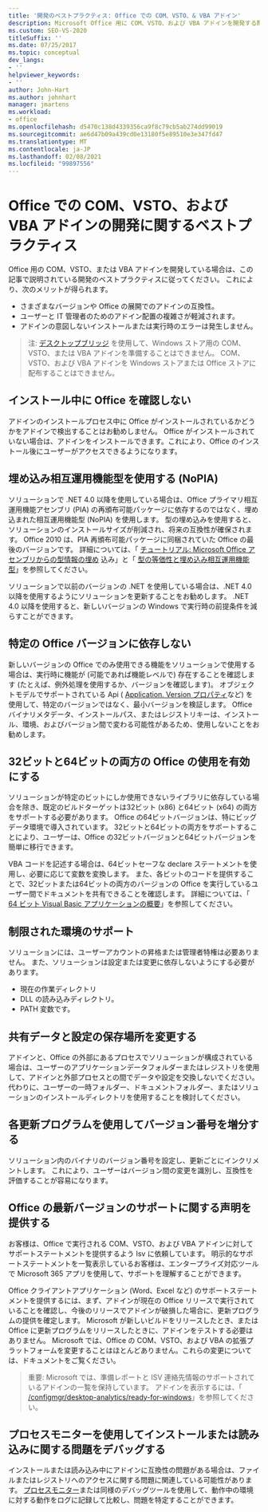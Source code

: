 ```yaml
---
title: '開発のベストプラクティス: Office での COM、VSTO、& VBA アドイン'
description: Microsoft Office 用に COM、VSTO、および VBA アドインを開発する際の推奨されるベストプラクティスについて説明します。
ms.custom: SEO-VS-2020
titleSuffix: ''
ms.date: 07/25/2017
ms.topic: conceptual
dev_langs:
- ''
helpviewer_keywords:
- ''
author: John-Hart
ms.author: johnhart
manager: jmartens
ms.workload:
- office
ms.openlocfilehash: d5470c138d4339356ca9f8c79cb5ab274dd99019
ms.sourcegitcommit: ae6d47b09a439cd0e13180f5e89510e3e347fd47
ms.translationtype: MT
ms.contentlocale: ja-JP
ms.lasthandoff: 02/08/2021
ms.locfileid: "99897556"
---
```

# <a name="development-best-practices-for-com-vsto-and-vba-add-ins-in-office"></a>Office での COM、VSTO、および VBA アドインの開発に関するベストプラクティス
  Office 用の COM、VSTO、または VBA アドインを開発している場合は、この記事で説明されている開発のベストプラクティスに従ってください。   これにより、次のメリットが得られます。

- さまざまなバージョンや Office の展開でのアドインの互換性。
- ユーザーと IT 管理者のためのアドイン配置の複雑さが軽減されます。
- アドインの意図しないインストールまたは実行時のエラーは発生しません。

>注: [デスクトップブリッジ](/windows/uwp/porting/desktop-to-uwp-root) を使用して、Windows ストア用の COM、VSTO、または VBA アドインを準備することはできません。 COM、VSTO、および VBA アドインを Windows ストアまたは Office ストアに配布することはできません。

## <a name="do-not-check-for-office-during-installation"></a>インストール中に Office を確認しない
 アドインのインストールプロセス中に Office がインストールされているかどうかをアドインで検出することはお勧めしません。 Office がインストールされていない場合は、アドインをインストールできます。これにより、Office のインストール後にユーザーがアクセスできるようになります。

## <a name="use-embedded-interop-types-nopia"></a>埋め込み相互運用機能型を使用する (NoPIA)
ソリューションで .NET 4.0 以降を使用している場合は、Office プライマリ相互運用機能アセンブリ (PIA) の再頒布可能パッケージに依存するのではなく、埋め込まれた相互運用機能型 (NoPIA) を使用します。 型の埋め込みを使用すると、ソリューションのインストールサイズが削減され、将来の互換性が確保されます。 Office 2010 は、PIA 再頒布可能パッケージに同梱されていた Office の最後のバージョンです。 詳細については、「 [チュートリアル: Microsoft Office アセンブリからの型情報の埋め](/previous-versions/ee317478(v=vs.140)) 込み」と「 [型の等価性と埋め込み相互運用機能型](/windows/uwp/porting/desktop-to-uwp-root)」を参照してください。

ソリューションで以前のバージョンの .NET を使用している場合は、.NET 4.0 以降を使用するようにソリューションを更新することをお勧めします。 .NET 4.0 以降を使用すると、新しいバージョンの Windows で実行時の前提条件を減らすことができます。

## <a name="avoid-depending-on-specific-office-versions"></a>特定の Office バージョンに依存しない
新しいバージョンの Office でのみ使用できる機能をソリューションで使用する場合は、実行時に機能が (可能であれば機能レベルで) 存在することを確認します (たとえば、例外処理を使用するか、バージョンを確認します)。 オブジェクトモデルでサポートされている Api ( [Application. Version プロパティ](<xref:Microsoft.Office.Interop.Excel._Application.Version%2A>)など) を使用して、特定のバージョンではなく、最小バージョンを検証します。 Office バイナリメタデータ、インストールパス、またはレジストリキーは、インストール、環境、およびバージョン間で変わる可能性があるため、使用しないことをお勧めします。

## <a name="enable-both-32-bit-and-64-bit-office-usage"></a>32ビットと64ビットの両方の Office の使用を有効にする
ソリューションが特定のビットにしか使用できないライブラリに依存している場合を除き、既定のビルドターゲットは32ビット (x86) と64ビット (x64) の両方をサポートする必要があります。 Office の64ビットバージョンは、特にビッグデータ環境で導入されています。 32ビットと64ビットの両方をサポートすることにより、ユーザーは、Office の32ビットバージョンと64ビットバージョンを簡単に移行できます。

VBA コードを記述する場合は、64ビットセーフな declare ステートメントを使用し、必要に応じて変数を変換します。 また、各ビットのコードを提供することで、32ビットまたは64ビットの両方のバージョンの Office を実行しているユーザー間でドキュメントを共有できることを確認します。 詳細については、「 [64 ビット Visual Basic アプリケーションの概要](/office/vba/Language/Concepts/Getting-Started/64-bit-visual-basic-for-applications-overview)」を参照してください。

## <a name="support-restricted-environments"></a>制限された環境のサポート
ソリューションには、ユーザーアカウントの昇格または管理者特権は必要ありません。 また、ソリューションは設定または変更に依存しないようにする必要があります。

- 現在の作業ディレクトリ
- DLL の読み込みディレクトリ。
- PATH 変数です。

## <a name="change-the-save-location-of-shared-data-and-settings"></a>共有データと設定の保存場所を変更する
アドインと、Office の外部にあるプロセスでソリューションが構成されている場合は、ユーザーのアプリケーションデータフォルダーまたはレジストリを使用して、アドインと外部プロセスとの間でデータや設定を交換しないでください。 代わりに、ユーザーの一時フォルダー、ドキュメントフォルダー、またはソリューションのインストールディレクトリを使用することを検討してください。

## <a name="increment-the-version-number-with-each-update"></a>各更新プログラムを使用してバージョン番号を増分する
ソリューション内のバイナリのバージョン番号を設定し、更新ごとにインクリメントします。 これにより、ユーザーはバージョン間の変更を識別し、互換性を評価することが容易になります。

## <a name="provide-support-statements-for-the-latest-versions-of-office"></a>Office の最新バージョンのサポートに関する声明を提供する
お客様は、Office で実行される COM、VSTO、および VBA アドインに対してサポートステートメントを提供するよう Isv に依頼しています。 明示的なサポートステートメントを一覧表示しているお客様は、エンタープライズ対応ツールで Microsoft 365 アプリを使用して、サポートを理解することができます。

Office クライアントアプリケーション (Word、Excel など) のサポートステートメントを提供するには、まず、アドインが現在の Office リリースで実行されていることを確認し、今後のリリースでアドインが破損した場合に、更新プログラムの提供を確定します。 Microsoft が新しいビルドをリリースしたとき、または Office に更新プログラムをリリースしたときに、アドインをテストする必要はありません。 Microsoft では、Office の COM、VSTO、および VBA の拡張プラットフォームを変更することはほとんどありません。これらの変更については、ドキュメントをご覧ください。

>重要: Microsoft では、準備レポートと ISV 連絡先情報のサポートされているアドインの一覧を保持しています。 アドインを表示するには、「 [/configmgr/desktop-analytics/ready-for-windows](/configmgr/desktop-analytics/ready-for-windows)」を参照してください。

## <a name="use-process-monitor-to-help-debug-installation-or-loading-issues"></a>プロセスモニターを使用してインストールまたは読み込みに関する問題をデバッグする
インストールまたは読み込み中にアドインに互換性の問題がある場合は、ファイルまたはレジストリへのアクセスに関する問題に関連している可能性があります。 [プロセスモニター](/sysinternals/downloads/procmon)または同様のデバッグツールを使用して、動作中の環境に対する動作をログに記録して比較し、問題を特定することができます。